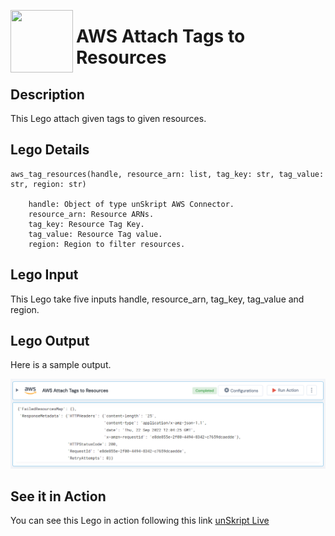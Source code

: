 [<img align="left" src="https://unskript.com/assets/favicon.png" width="100" height="100" style="padding-right: 5px">](https://unskript.com/assets/favicon.png) 
<h1>AWS Attach Tags to Resources </h1>

## Description
This Lego attach given tags to given resources.


## Lego Details

    aws_tag_resources(handle, resource_arn: list, tag_key: str, tag_value: str, region: str)

        handle: Object of type unSkript AWS Connector.
        resource_arn: Resource ARNs.
        tag_key: Resource Tag Key.
        tag_value: Resource Tag value.
        region: Region to filter resources.

## Lego Input
This Lego take five inputs handle, resource_arn, tag_key, tag_value and region.

## Lego Output
Here is a sample output.

<img src="./1.png">

## See it in Action

You can see this Lego in action following this link [unSkript Live](https://us.app.unskript.io)

